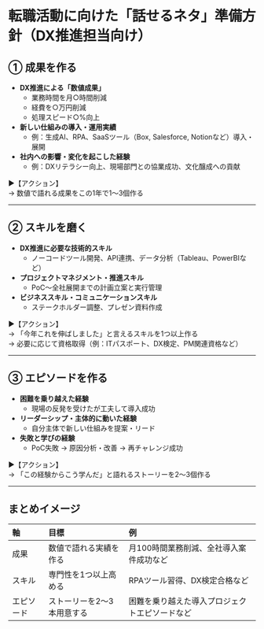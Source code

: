 # 転職活動に向けた「話せるネタ」準備方針（DX推進担当向け）

## ① 成果を作る
- **DX推進による「数値成果」**
  - 業務時間を月○時間削減
  - 経費を○万円削減
  - 処理スピード○%向上
- **新しい仕組みの導入・運用実績**
  - 例：生成AI、RPA、SaaSツール（Box, Salesforce, Notionなど）導入・展開
- **社内への影響・変化を起こした経験**
  - 例：DXリテラシー向上、現場部門との協業成功、文化醸成への貢献

▶︎【アクション】  
→ 数値で語れる成果をこの1年で1〜3個作る

---

## ② スキルを磨く
- **DX推進に必要な技術的スキル**
  - ノーコードツール開発、API連携、データ分析（Tableau、PowerBIなど）
- **プロジェクトマネジメント・推進スキル**
  - PoC〜全社展開までの計画立案と実行管理
- **ビジネススキル・コミュニケーションスキル**
  - ステークホルダー調整、プレゼン資料作成

▶︎【アクション】  
→ 「今年これを伸ばしました」と言えるスキルを1つ以上作る  
→ 必要に応じて資格取得（例：ITパスポート、DX検定、PM関連資格など）

---

## ③ エピソードを作る
- **困難を乗り越えた経験**
  - 現場の反発を受けたが工夫して導入成功
- **リーダーシップ・主体的に動いた経験**
  - 自分主体で新しい仕組みを提案・リード
- **失敗と学びの経験**
  - PoC失敗 → 原因分析・改善 → 再チャレンジ成功

▶︎【アクション】  
→ 「この経験からこう学んだ」と語れるストーリーを2〜3個作る

---

## まとめイメージ

| 軸         | 目標                         | 例                                             |
|:-----------|:-----------------------------|:-----------------------------------------------|
| 成果       | 数値で語れる実績を作る         | 月100時間業務削減、全社導入案件成功など         |
| スキル     | 専門性を1つ以上高める           | RPAツール習得、DX検定合格など                   |
| エピソード | ストーリーを2〜3本用意する      | 困難を乗り越えた導入プロジェクトエピソードなど   |

